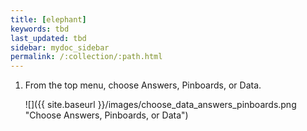 ```yaml
---
title: [elephant]
keywords: tbd
last_updated: tbd
sidebar: mydoc_sidebar
permalink: /:collection/:path.html
---
```

1.   From the top menu, choose Answers, Pinboards, or Data.

     ![]({{ site.baseurl }}/images/choose_data_answers_pinboards.png "Choose Answers, Pinboards, or Data")
